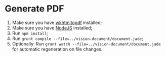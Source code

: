 # Generate PDF

1. Make sure you have [wkhtmltopdf](http://wkhtmltopdf.org/downloads.html) installed;
2. Make sure you have [NodeJS](http://nodejs.org/download/) installed;
3. Run `npm install`;
4. Run `grunt compile --file=../vision-document/document.jade`;
5. Optionally: Run `grunt watch --file=../vision-document/document.jade` for automatic regeneration on file changes.

